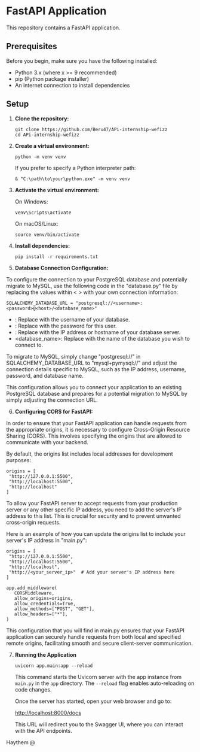 # FastAPI Application

This repository contains a FastAPI application.

## Prerequisites

Before you begin, make sure you have the following installed:
- Python 3.x (where x >= 9 recommended)
- pip (Python package installer)
- An internet connection to install dependencies

## Setup

1. **Clone the repository:**
   ```
   git clone https://github.com/Beru47/APi-internship-wefizz
   cd APi-internship-wefizz
   ```

2. **Create a virtual environment:**
   ```
   python -m venv venv
   ```
   If you prefer to specify a Python interpreter path:
   ```
   & "C:\path\to\your\python.exe" -m venv venv
   ```

3. **Activate the virtual environment:**

   On Windows:
   ```
   venv\Scripts\activate
   ```

   On macOS/Linux:
   ```
   source venv/bin/activate
   ```

4. **Install dependencies:**
   ```
   pip install -r requirements.txt
   ```

5. **Database Connection Configuration:**

To configure the connection to your PostgreSQL database and potentially migrate to MySQL, use the following code in the "database.py" file by replacing the values within < > with your own connection information:
   ```
   SQLALCHEMY_DATABASE_URL = "postgresql://<username>:<password>@<host>/<database_name>"
   ```
   - <username>: Replace with the username of your database.
   - <password>: Replace with the password for this user.
   - <host>: Replace with the IP address or hostname of your database server.
   - <database_name>: Replace with the name of the database you wish to connect to.

To migrate to MySQL, simply change "postgresql://" in SQLALCHEMY_DATABASE_URL to "mysql+pymysql://" and adjust the connection details specific to MySQL, such as the IP address, username, password, and database name.

This configuration allows you to connect your application to an existing PostgreSQL database and prepares for a potential migration to MySQL by simply adjusting the connection URL.

6. **Configuring CORS for FastAPI:**

In order to ensure that your FastAPI application can handle requests from the appropriate origins, it is necessary to configure Cross-Origin Resource Sharing (CORS). This involves specifying the origins that are allowed to communicate with your backend.

By default, the origins list includes local addresses for development purposes:
   ```
   origins = [
    "http://127.0.0.1:5500",  
    "http://localhost:5500", 
    "http://localhost"
   ]
   ```
   
To allow your FastAPI server to accept requests from your production server or any other specific IP address, you need to add the server's IP address to this list. This is crucial for security and to prevent unwanted cross-origin requests.

Here is an example of how you can update the origins list to include your server's IP address in "main.py":
   ```
   origins = [
    "http://127.0.0.1:5500",
    "http://localhost:5500",
    "http://localhost",
    "http://<your_server_ip>"  # Add your server's IP address here
   ]

   app.add_middleware(
      CORSMiddleware,
      allow_origins=origins,
      allow_credentials=True,
      allow_methods=["POST", "GET"],
      allow_headers=["*"],
   )
   ```

This configuration that you will find in main.py ensures that your FastAPI application can securely handle requests from both local and specified remote origins, facilitating smooth and secure client-server communication.


7. **Running the Application**

   ```
   uvicorn app.main:app --reload
   ```

   This command starts the Uvicorn server with the app instance from `main.py` in the `app` directory. The `--reload` flag enables auto-reloading on code changes.

   Once the server has started, open your web browser and go to:

   [http://localhost:8000/docs](http://localhost:8000/docs)

   This URL will redirect you to the Swagger UI, where you can interact with the API endpoints.

Haythem @ 
